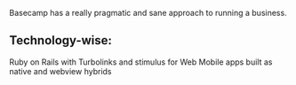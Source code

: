 Basecamp has a really pragmatic and sane approach to running a business. 

Technology-wise:
----------------
Ruby on Rails with Turbolinks and stimulus for Web
Mobile apps built as native and webview hybrids
